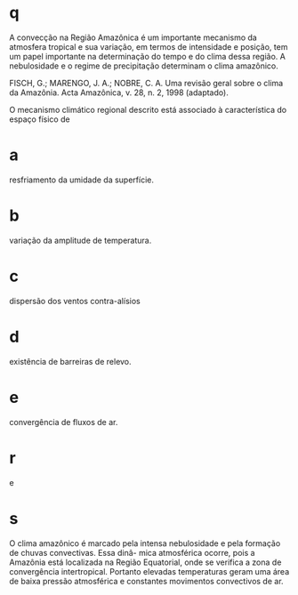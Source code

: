 # q
A convecção na Região Amazônica é um importante mecanismo da atmosfera tropical e sua variação, em termos de intensidade e posição, tem um papel importante na determinação do tempo e do clima dessa região. A nebulosidade e o regime de precipitação determinam o clima amazônico.

FISCH, G.; MARENGO, J. A.; NOBRE, C. A. Uma revisão geral sobre o clima da Amazônia. Acta Amazônica, v. 28, n. 2, 1998 (adaptado).

O mecanismo climático regional descrito está associado à característica do espaço físico de

# a
resfriamento da umidade da superfície.

# b
variação da amplitude de temperatura.

# c
dispersão dos ventos contra-alísios

# d
existência de barreiras de relevo.

# e
convergência de fluxos de ar.

# r
e

# s
O clima amazônico é marcado pela intensa nebulosidade e pela formação de chuvas convectivas. Essa dinâ- mica atmosférica ocorre, pois a Amazônia está localizada na Região Equatorial, onde se verifica a zona de convergência intertropical. Portanto elevadas temperaturas geram uma área de baixa pressão atmosférica e constantes movimentos convectivos de ar.
